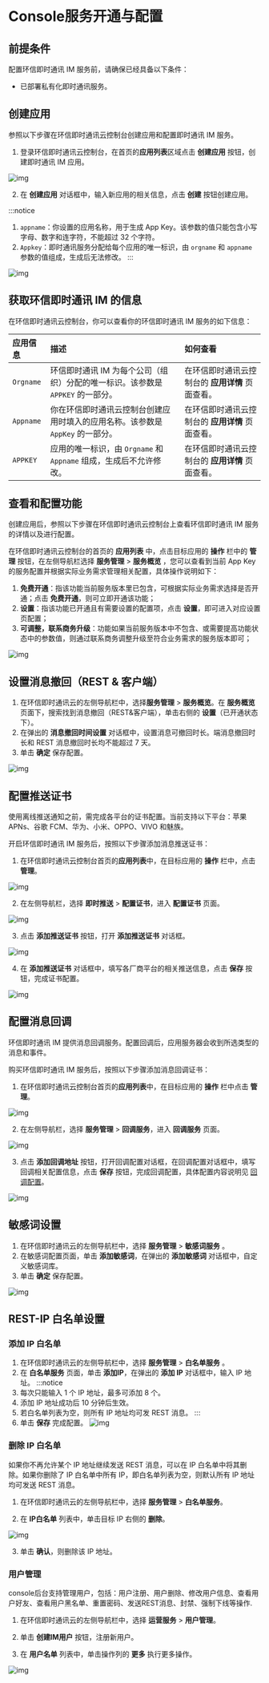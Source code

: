 # Console服务开通与配置

<Toc />

## 前提条件

配置环信即时通讯 IM 服务前，请确保已经具备以下条件：

- 已部署私有化即时通讯服务。

## 创建应用

参照以下步骤在环信即时通讯云控制台创建应用和配置即时通讯 IM 服务。

1. 登录环信即时通讯云控制台，在首页的**应用列表**区域点击 **创建应用** 按钮，创建即时通讯 IM 应用。

![img](@static/images/privitization/deploy_index.png)

2. 在 **创建应用** 对话框中，输入新应用的相关信息，点击 **创建** 按钮创建应用。

:::notice
1. `appname`：你设置的应用名称，用于生成 App Key。该参数的值只能包含小写字母、数字和连字符，不能超过 32 个字符。
2. `Appkey`：即时通讯服务分配给每个应用的唯一标识，由 `orgname` 和 `appname` 参数的值组成，生成后无法修改。
:::

![img](@static/images/privitization/deploy_create_app.png)



## 获取环信即时通讯 IM 的信息

在环信即时通讯云控制台，你可以查看你的环信即时通讯 IM 服务的如下信息：

| 应用信息       | 描述   | 如何查看 | 
| :--------- | :----- | :------- | 
| `Orgname`     | 环信即时通讯 IM 为每个公司（组织）分配的唯一标识。该参数是 `APPKEY` 的一部分。 | 在环信即时通讯云控制台的 **应用详情** 页面查看。 |
| `Appname` | 你在环信即时通讯云控制台创建应用时填入的应用名称。该参数是 `AppKey` 的一部分。| 在环信即时通讯云控制台的 **应用详情** 页面查看。 |
| `APPKEY` | 应用的唯一标识，由 `Orgname` 和 `Appname` 组成，生成后不允许修改。     | 在环信即时通讯云控制台的 **应用详情** 页面查看。 |

## 查看和配置功能

创建应用后，参照以下步骤在环信即时通讯云控制台上查看环信即时通讯 IM 服务的详情以及进行配置。

在环信即时通讯云控制台的首页的 **应用列表** 中，点击目标应用的 **操作** 栏中的 **管理** 按钮，在左侧导航栏选择 **服务管理** > **服务概览** ，您可以查看到当前 App Key 的服务配置并根据实际业务需求管理相关配置，具体操作说明如下：

1. **免费开通**：指该功能当前服务版本里已包含，可根据实际业务需求选择是否开通；点击 **免费开通**，则可立即开通该功能；
2. **设置**：指该功能已开通且有需要设置的配置项，点击 **设置**，即可进入对应设置页配置；
3. **可调整，联系商务升级**：功能如果当前服务版本中不包含、或需要提高功能状态中的参数值，则通过联系商务调整升级至符合业务需求的服务版本即可；

![img](@static/images/privitization/deploy_service.png)

## 设置消息撤回（REST & 客户端）

1. 在环信即时通讯云的左侧导航栏中，选择**服务管理** > **服务概览**。在 **服务概览** 页面下，搜索找到消息撤回（REST&客户端），单击右侧的 **设置**（已开通状态下）。
2. 在弹出的 **消息撤回时间设置** 对话框中，设置消息可撤回时长。端消息撤回时长和 REST 消息撤回时长均不能超过 7 天。
3. 单击 **确定** 保存配置。

![img](@static/images/privitization/deploy_rest.png)

## 配置推送证书

使用离线推送通知之前，需完成各平台的证书配置。当前支持以下平台：苹果 APNs、谷歌 FCM、华为、小米、OPPO、VIVO 和魅族。

开启环信即时通讯 IM 服务后，按照以下步骤添加消息推送证书：

1. 在环信即时通讯云控制台首页的**应用列表**中，在目标应用的 **操作** 栏中，点击 **管理**。

![img](@static/images/privitization/deploy_credentials.png)

2. 在左侧导航栏，选择 **即时推送** > **配置证书**，进入 **配置证书** 页面。

![img](@static/images/privitization/deploy_push_settings.png)

3. 点击 **添加推送证书** 按钮，打开 **添加推送证书** 对话框。


![img](@static/images/privitization/deploy_push-settings_window.png)

4. 在 **添加推送证书** 对话框中，填写各厂商平台的相关推送信息，点击 **保存** 按钮，完成证书配置。

![img](@static/images/privitization/deploy_push-settings_form.png)

## 配置消息回调

环信即时通讯 IM 提供消息回调服务。配置回调后，应用服务器会收到所选类型的消息和事件。

购买环信即时通讯 IM 服务后，按照以下步骤添加消息回调证书：

1. 在环信即时通讯云控制台首页的**应用列表**中，在目标应用的 **操作** 栏中点击 **管理**。

![img](@static/images/privitization/deploy_credentials.png)

2. 在左侧导航栏，选择 **服务管理** > **回调服务**，进入 **回调服务** 页面。

![img](@static/images/privitization/deploy_push_callback.png)

3. 点击 **添加回调地址** 按钮，打开回调配置对话框，在回调配置对话框中，填写回调相关配置信息，点击 **保存** 按钮，完成回调配置，具体配置内容说明见 [回调配置](/document/v1/server-side/callback.html#实现步骤)。

![img](@static/images/privitization/deploy_push_window.png)


## 敏感词设置

1. 在环信即时通讯云的左侧导航栏中，选择 **服务管理** > **敏感词服务** 。
2. 在敏感词配置页面，单击 **添加敏感词**，在弹出的 **添加敏感词** 对话框中，自定义敏感词库。
3. 单击 **确定** 保存配置。

![img](@static/images/privitization/deploy_sensitive_words.png)

## REST-IP 白名单设置

### 添加 IP 白名单

1. 在环信即时通讯云的左侧导航栏中，选择 **服务管理** > **白名单服务** 。
2. 在 **白名单服务** 页面，单击 **添加IP**，在弹出的 **添加 IP** 对话框中，输入 IP 地址。
:::notice
1. 每次只能输入 1 个 IP 地址，最多可添加 8 个。
2. 添加 IP 地址成功后 10 分钟后生效。
3. 若白名单列表为空，则所有 IP 地址均可发 REST 消息。
:::
3. 单击 **保存** 完成配置。
![img](@static/images/privitization/deploy_ip_whitelist.png)

### 删除 IP 白名单

如果你不再允许某个 IP 地址继续发送 REST 消息，可以在 IP 白名单中将其删除。如果你删除了 IP 白名单中所有 IP，即白名单列表为空，则默认所有 IP 地址均可发送 REST 消息。

1. 在环信即时通讯云的左侧导航栏中，选择  **服务管理** > **白名单服务**。

2. 在 **IP白名单** 列表中，单击目标 IP 右侧的 **删除**。

![img](@static/images/privitization/deploy_ip_allow_list.png)

3. 单击 **确认**，则删除该 IP 地址。

### 用户管理

console后台支持管理用户，包括：用户注册、用户删除、修改用户信息、查看用户好友、查看用户黑名单、重置密码、发送REST消息、封禁、强制下线等操作.

1. 在环信即时通讯云的左侧导航栏中，选择  **运营服务** > **用户管理**。

2. 单击 **创建IM用户** 按钮，注册新用户。

3. 在 **用户名单** 列表中，单击操作列的 **更多** 执行更多操作。

![img](@static/images/privitization/deploy_user_manage.png)
